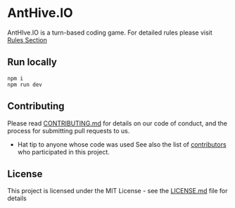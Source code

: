 # AntHive.IO
AntHIve.IO is a turn-based coding game. For detailed rules please visit [Rules Section ](https://anthive.io/rules/)

## Run locally
```
npm i
npm run dev
```

## Contributing
Please read [CONTRIBUTING.md](CONTRIBUTING.md) for details on our code of conduct, and the process for submitting pull requests to us.
* Hat tip to anyone whose code was used
See also the list of [contributors](https://github.com/anthive/website/contributors) who participated in this project.

## License
This project is licensed under the MIT License - see the [LICENSE.md](LICENSE.md) file for details
